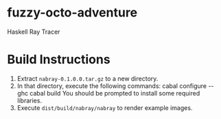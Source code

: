 fuzzy-octo-adventure
====================

Haskell Ray Tracer

# Build Instructions
1. Extract `nabray-0.1.0.0.tar.gz` to a new directory.
2. In that directory, execute the following commands:
    cabal configure --ghc
    cabal build
You should be prompted to install some required libraries.
3. Execute `dist/build/nabray/nabray` to render example images.
